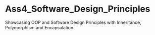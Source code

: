 # Ass4_Software_Design_Principles
Showcasing OOP and Software Design Principles with Inheritance, Polymorphism and Encapsulation.
